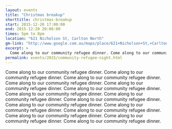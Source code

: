 ```yaml
---
layout: events
title: "Christmas breakup"
shorttitle: christmas-breakup
start: 2015-12-20 17:00:00
end: 2015-12:20 20:00:00
times: 5pm to 8pm
location: "621 Nicholson St, Carlton North"
gm-link: "http://www.google.com.au/maps/place/621+Nicholson+St,+Carlton+North+VIC+3054"
excerpt: >
  Come along to our community refugee dinner. Come along to our community refugee dinner. Come along to our community refugee dinner. Come along to our community refugee dinner. Come along to our community refugee dinner. Come along to our community refugee dinner. Come along to our community refugee dinner.
permalink: events/2015/community-refugee-night.html
---
```

Come along to our community refugee dinner. Come along to our community refugee dinner. Come along to our community refugee dinner. Come along to our community refugee dinner. Come along to our community refugee dinner. Come along to our community refugee dinner. Come along to our community refugee dinner. Come along to our community refugee dinner. Come along to our community refugee dinner. Come along to our community refugee dinner. Come along to our community refugee dinner. Come along to our community refugee dinner. Come along to our community refugee dinner. Come along to our community refugee dinner. Come along to our community refugee dinner.
